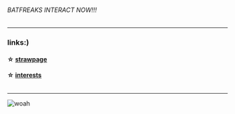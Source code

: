 ###### BATFREAKS INTERACT NOW!!!
 ***
 ### links:) 
 
 #### ☆ [strawpage](https://fakegun.straw.page) 
 #### ☆ [interests](https://rentry.co/DisturbMe)
 ###### 
 ***
 ![woah](https://files.catbox.moe/cxnehb.png)

